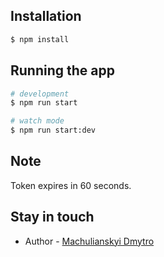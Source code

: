## Installation

```bash
$ npm install
```

## Running the app

```bash
# development
$ npm run start

# watch mode
$ npm run start:dev
```

## Note

Token expires in 60 seconds.

## Stay in touch

- Author - [Machulianskyi Dmytro](@dmytro.machulianskyi.work@gmail.com)

